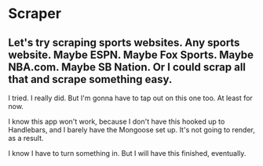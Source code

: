 # Scraper
Let's try scraping sports websites. Any sports website. Maybe ESPN. Maybe Fox Sports. Maybe NBA.com. Maybe SB Nation. Or I could scrap all that and scrape something easy.
----------------------------------------------------------------
I tried. I really did. But I'm gonna have to tap out on this one too. At least for now.

I know this app won't work, because I don't have this hooked up to Handlebars, and I barely have the Mongoose set up. It's not going to render, as a result.

I know I have to turn something in. But I will have this finished, eventually.
